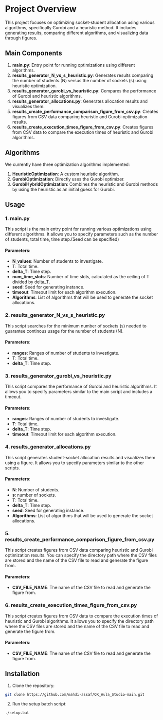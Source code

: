 # Project Overview
This project focuses on optimizing socket-student allocation using various algorithms, specifically Gurobi and a heuristic method. It includes generating results, comparing different algorithms, and visualizing data through figures.

## Main Components
1. **main.py**: Entry point for running optimizations using different algorithms.
2. **results_generator_N_vs_s_heuristic.py**: Generates results comparing the number of students (N) versus the number of sockets (s) using heuristic optimization.
3. **results_generator_gurobi_vs_heuristic.py**: Compares the performance of Gurobi and heuristic algorithms.
4. **results_generator_allocations.py**: Generates allocation results and visualizes them.
5. **results_create_performance_comparison_figure_from_csv.py**: Creates figures from CSV data comparing heuristic and Gurobi optimization results.
6. **results_create_execution_times_figure_from_csv.py**: Creates figures from CSV data to compare the execution times of heuristic and Gurobi algorithms.

## Algorithms
We currently have three optimization algorithms implemented:

1. **HeuristicOptimization**: A custom heuristic algorithm.
2. **GurobiOptimization**: Directly uses the Gurobi optimizer.
3. **GurobiHybridOptimization**: Combines the heuristic and Gurobi methods by using the heuristic as an initial guess for Gurobi.

## Usage

### 1. main.py
This script is the main entry point for running various optimizations using different algorithms. It allows you to specify parameters such as the number of students, total time, time step.(Seed can be specified)

#### Parameters:
- **N_values**: Number of students to investigate.
- **T**: Total time.
- **delta_T**: Time step.
- **num_time_slots**: Number of time slots, calculated as the ceiling of T divided by delta_T.
- **seed**: Seed for generating instance.
- **timeout**: Timeout limit for each algorithm execution.
- **Algorithms**: List of algorithms that will be used to generate the socket allocations.

### 2. results_generator_N_vs_s_heuristic.py
This script searches for the minimum number of sockets (s) needed to guarantee continous usage for the number of students (N).

#### Parameters:
- **ranges**: Ranges of number of students to investigate.
- **T**: Total time.
- **delta_T**: Time step.

### 3. results_generator_gurobi_vs_heuristic.py
This script compares the performance of Gurobi and heuristic algorithms. It allows you to specify parameters similar to the main script and includes a timeout.

#### Parameters:
- **ranges**: Ranges of number of students to investigate.
- **T**: Total time.
- **delta_T**: Time step.
- **timeout**: Timeout limit for each algorithm execution.

### 4. results_generator_allocations.py
This script generates student-socket allocation results and visualizes them using a figure. It allows you to specify parameters similar to the other scripts.

#### Parameters:
- **N**: Number of students.
- **s**: number of sockets.
- **T**: Total time.
- **delta_T**: Time step.
- **seed**: Seed for generating instance.
- **Algorithms**: List of algorithms that will be used to generate the socket allocations.

### 5. results_create_performance_comparison_figure_from_csv.py
This script creates figures from CSV data comparing heuristic and Gurobi optimization results. You can specify the directory path where the CSV files are stored and the name of the CSV file to read and generate the figure from.

#### Parameters:
- **CSV_FILE_NAME**: The name of the CSV file to read and generate the figure from.

### 6. results_create_execution_times_figure_from_csv.py
This script creates figures from CSV data to compare the execution times of heuristic and Gurobi algorithms. It allows you to specify the directory path where the CSV files are stored and the name of the CSV file to read and generate the figure from.

#### Parameters:
- **CSV_FILE_NAME**: The name of the CSV file to read and generate the figure from.

## Installation
1. Clone the repository:
```sh
git clone https://github.com/mahdi-assaf/OR_Aula_Studio-main.git

```
2. Run the setup batch script:
```sh
./setup.bat
```